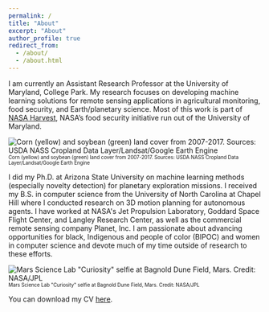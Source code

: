 ```yaml
---
permalink: /
title: "About"
excerpt: "About"
author_profile: true
redirect_from: 
  - /about/
  - /about.html
---
```


I am currently an Assistant Research Professor at the University of Maryland, College Park. My research focuses on developing machine learning solutions for remote sensing applications in agricultural monitoring, food security, and Earth/planetary science. Most of this work is part of [NASA Harvest](https://nasaharvest.org/), NASA’s food security initiative run out of the University of Maryland.

![Corn (yellow) and soybean (green) land cover from 2007-2017. Sources: USDA NASS Cropland Data Layer/Landsat/Google Earth Engine](http://hannah-rae.github.io/images/2007-2017_CDL.gif)
<br><sub><sup>Corn (yellow) and soybean (green) land cover from 2007-2017. Sources: USDA NASS Cropland Data Layer/Landsat/Google Earth Engine</sup></sub>

I did my Ph.D. at Arizona State University on machine learning methods (especially novelty detection) for planetary exploration missions. I received my B.S. in computer science from the University of North Carolina at Chapel Hill where I conducted research on 3D motion planning for autonomous agents. I have worked at NASA's Jet Propulsion Laboratory, Goddard Space Flight Center, and Langley Research Center, as well as the commercial remote sensing company Planet, Inc. I am passionate about advancing opportunities for black, Indigenous and people of color (BIPOC) and women in computer science and devote much of my time outside of research to these efforts. 

![Mars Science Lab "Curiosity" selfie at Bagnold Dune Field, Mars. Credit: NASA/JPL](http://hannah-rae.github.io/images/msl-selfie.jpg)
<br><sub><sup>Mars Science Lab "Curiosity" selfie at Bagnold Dune Field, Mars. Credit: NASA/JPL</sup></sub>

You can download my CV [here](http://hannah-rae.github.io/files/Kerner_Hannah_CV.pdf).